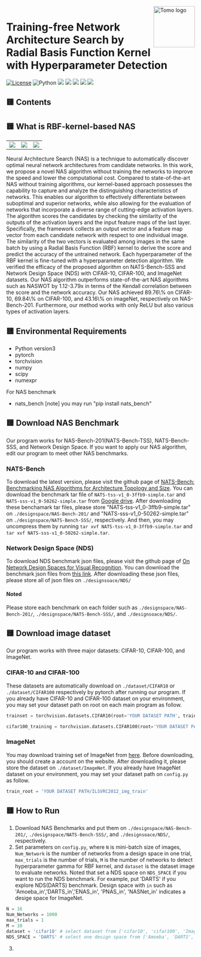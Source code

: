 <a href="https://istd.sutd.edu.sg/people/phd-students/tomomasa-yamasaki">
    <img src="https://github.com/tomomasayamasaki/LAXOR/blob/main/README/logo.png" alt="Tomo logo" title="Tomo" align="right" height="110" />
</a>

# Training-free Network Architecture Search by Radial Basis Function Kernel with Hyperparameter Detection

[![License](https://img.shields.io/badge/license-MIT-blue.svg)](https://opensource.org/licenses/MIT)
![Python](https://img.shields.io/badge/python-v3.8+-blue.svg)
![](https://img.shields.io/github/downloads/tomomasayamasaki/RBF-kernel-based-NAS/total)
![](https://img.shields.io/github/repo-size/tomomasayamasaki/RBF-kernel-based-NAS)
![](https://img.shields.io/github/commit-activity/y/tomomasayamasaki/RBF-kernel-based-NAS)
![](https://img.shields.io/github/last-commit/tomomasayamasaki/RBF-kernel-based-NAS)
![](https://img.shields.io/github/languages/count/tomomasayamasaki/RBF-kernel-based-NAS)

## 🟨 Contents


## 🟨 What is RBF-kernel-based NAS
<table>
<tr>
<td><img src="https://github.com/tomomasayamasaki/RBF-kernel-based-NAS/blob/main/README/Picture 1.png"></td>
<td><img src="https://github.com/tomomasayamasaki/RBF-kernel-based-NAS/blob/main/README/Picture 2.png"></td>
<td><img src="https://github.com/tomomasayamasaki/RBF-kernel-based-NAS/blob/main/README/Picture 3.png"></td>
</tr>
</table>
Neural Architecture Search (NAS) is a technique to automatically discover optimal neural network architectures from candidate networks. In this work, we propose a novel NAS algorithm without training the networks to improve the speed and lower the computational cost. Compared to state-of-the-art NAS without training algorithms, our kernel-based approach possesses the capability to capture and analyze the distinguishing characteristics of networks. This enables our algorithm to effectively differentiate between suboptimal and superior networks, while also allowing for the evaluation of networks that incorporate a diverse range of cutting-edge activation layers. The algorithm scores the candidates by checking the similarity of the outputs of the activation layers and the input feature maps of the last layer. Specifically, the framework collects an output vector and a feature map vector from each candidate network with respect to one individual image. The similarity of the two vectors is evaluated among images in the same batch by using a Radial Basis Function (RBF) kernel to derive the score and predict the accuracy of the untrained network. Each hyperparameter of the RBF kernel is fine-tuned with a hyperparameter detection algorithm. We verified the efficacy of the proposed algorithm on NATS-Bench-SSS and Network Design Space (NDS) with CIFAR-10, CIFAR-100, and ImageNet datasets. Our NAS algorithm outperforms state-of-the-art NAS algorithms such as NASWOT by 1.12-3.79x in terms of the Kendall correlation between the score and the network accuracy. Our NAS achieved 89.76\% on CIFAR-10, 69.84\% on CIFAR-100, and 43.16\% on imageNet, respectively on NAS-Bench-201. Furthermore, our method works with only ReLU but also various types of activation layers.

## 🟨 Environmental Requirements
- Python version3
- pytorch
- torchvision
- numpy
- scipy
- numexpr


For NAS benchmark
- nats_bench
[note] you may run "pip install nats_bench"

## 🟨 Download NAS Benchmark
Our program works for NAS-Bench-201(NATS-Bench-TSS), NATS-Bench-SSS, and Network Design Space. If you want to apply our NAS algorithm, edit our program to meet other NAS benchmarks.
### NATS-Bench
To download the latest version, please visit the github page of [NATS-Bench: Benchmarking NAS Algorithms for Architecture Topology and Size](https://github.com/D-X-Y/NATS-Bench). You can download the benchmark tar file of `NATS-tss-v1_0-3ffb9-simple.tar` and `NATS-sss-v1_0-50262-simple.tar` from [Google drive](https://drive.google.com/drive/folders/1zjB6wMANiKwB2A1yil2hQ8H_qyeSe2yt). After downloading these benchamark tar files, please store "NATS-tss-v1_0-3ffb9-simple.tar" on `./designspace/NAS-Bench-201/` and "NATS-sss-v1_0-50262-simple.tar" on `./designspace/NATS-Bench-SSS/`, respectively. And then, you may uncompress them by running `tar xvf NATS-tss-v1_0-3ffb9-simple.tar` and `tar xvf NATS-sss-v1_0-50262-simple.tar`.

### Network Design Space (NDS)
To download NDS benchmark json files, please visit the github page of [On Network Design Spaces for Visual Recognition](https://github.com/facebookresearch/nds). You can download the benchmark json files from [this link](https://dl.fbaipublicfiles.com/nds/data.zip). After downloading these json files, please store all of json files on `./designsoace/NDS/`

#### Noted
Please store each benchmark on each folder such as `./designspace/NAS-Bench-201/`, `./designspace/NATS-Bench-SSS/`, and `./designsoace/NDS/`.

## 🟨 Download image dataset
Our program works with three major datasets: CIFAR-10, CIFAR-100, and ImageNet.
### CIFAR-10 and CIFAR-100
These datasets are automatically download on `./dataset/CIFAR10` or `./dataset/CIFAR100` respectively by pytorch after running our program. If you already have CIFAR-10 and CIFAR-100 dataset on your environment, you may set your dataset path on root on each main program as follow.
```python
trainset = torchvision.datasets.CIFAR10(root='YOUR DATASET PATH', train=True, download=True, transform=transform_train)

cifar100_training = torchvision.datasets.CIFAR100(root='YOUR DATASET PATH', train=True, download=True, transform=transform_train)
```

### ImageNet
You may download training set of ImageNet from [here](https://www.image-net.org). Before downloading, you should create a account on the website. After downloading it, please store the dataset on `./dataset/ImageNet`. If you already have ImageNet dataset on your environment, you may set your dataset path on `config.py` as follow.
```python
train_root = 'YOUR DATASET PATH/ILSVRC2012_img_train'
```

## 🟨 How to Run
1. Download NAS Benchmarks and put them on `./designspace/NAS-Bench-201/`, `./designspace/NATS-Bench-SSS/`, and `./designsoace/NDS/`, respectively.
2. Set parameters on `config.py`, where `N` is mini-batch size of images, `Num_Network` is the number of networks from a design space in one trial, `max_trials` is the number of trials, `M` is the number of networks to detect hyperparameter gamma for RBF kernel, and `dataset` is the dataset image to evaluate networks. Noted that set a NDS space on `NDS_SPACE` if you want to run the NDS benchmark. For example, put 'DARTS' if you explore NDS(DARTS) benchmark. Design space with `in` such as 'Amoeba_in','DARTS_in','ENAS_in', 'PNAS_in', 'NASNet_in' indicates a desige space for ImageNet.
```python
N = 16
Num_Networks = 1000
max_trials = 1
M = 10
dataset = 'cifar10' # select dataset from ['cifar10', 'cifar100', 'ImageNet16-120']
NDS_SPACE = 'DARTS' # select one design space from ['Amoeba', 'DARTS', 'ENAS', 'PNAS', 'ResNet', 'NASNet','Amoeba_in','DARTS_in','ENAS_in', 'PNAS_in', 'NASNet_in']
```
3. 
